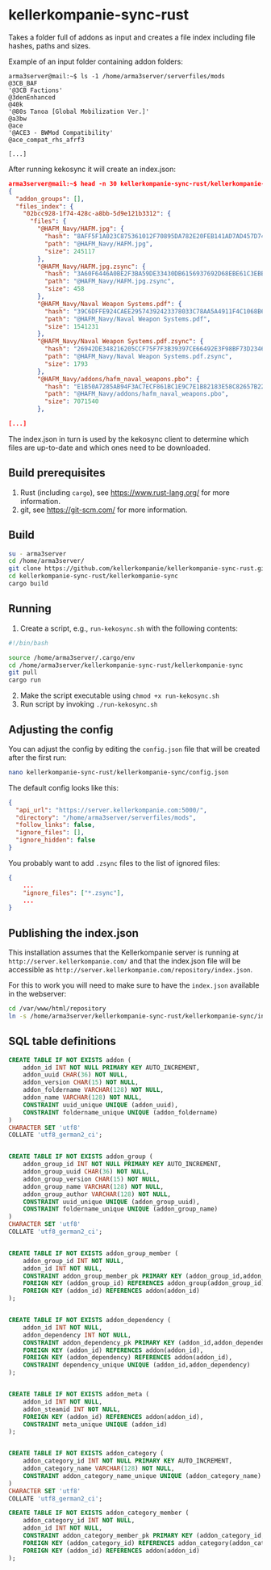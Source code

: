 # kellerkompanie-sync-rust
Takes a folder full of addons as input and creates a file index including file hashes, paths and sizes.

Example of an input folder containing addon folders:
```
arma3server@mail:~$ ls -1 /home/arma3server/serverfiles/mods
@3CB_BAF
'@3CB Factions'
@3denEnhanced
@40k
'@80s Tanoa [Global Mobilization Ver.]'
@a3bw
@ace
'@ACE3 - BWMod Compatibility'
@ace_compat_rhs_afrf3

[...]
```

After running kekosync it will create an index.json:
```json
arma3server@mail:~$ head -n 30 kellerkompanie-sync-rust/kellerkompanie-sync/index.json
{
  "addon_groups": [],
  "files_index": {
    "02bcc928-1f74-428c-a8bb-5d9e121b3312": {
      "files": {
        "@HAFM_Navy/HAFM.jpg": {
          "hash": "8AFF5F1A023C875361012F70895DA782E20FEB141AD7AD457D7423C1C33A9341",
          "path": "@HAFM_Navy/HAFM.jpg",
          "size": 245117
        },
        "@HAFM_Navy/HAFM.jpg.zsync": {
          "hash": "3A60F6446A0BE2F3BA59DE33430DB6156937692D68EBE61C3EBB4AB5B1ACF24D",
          "path": "@HAFM_Navy/HAFM.jpg.zsync",
          "size": 458
        },
        "@HAFM_Navy/Naval Weapon Systems.pdf": {
          "hash": "39C6DFFE924CAEE29574392423378033C78AA5A4911F4C1068B6DB9EB6FBC2C5",
          "path": "@HAFM_Navy/Naval Weapon Systems.pdf",
          "size": 1541231
        },
        "@HAFM_Navy/Naval Weapon Systems.pdf.zsync": {
          "hash": "26942DE348216205CCF75F7F3B39397CE66492E3F98BF73D234618AC0CE9D2F5",
          "path": "@HAFM_Navy/Naval Weapon Systems.pdf.zsync",
          "size": 1793
        },
        "@HAFM_Navy/addons/hafm_naval_weapons.pbo": {
          "hash": "E1B50A7285AB94F3AC7ECF861BC1E9C7E1B82183E58C82657B22A4912B14FAE0",
          "path": "@HAFM_Navy/addons/hafm_naval_weapons.pbo",
          "size": 7071540
        },

[...]
```

The index.json in turn is used by the kekosync client to determine which files are up-to-date and which ones need to be downloaded.


## Build prerequisites
1. Rust (including `cargo`), see https://www.rust-lang.org/ for more information.
2. git, see https://git-scm.com/ for more information.


## Build
```bash
su - arma3server
cd /home/arma3server/
git clone https://github.com/kellerkompanie/kellerkompanie-sync-rust.git
cd kellerkompanie-sync-rust/kellerkompanie-sync
cargo build
```


## Running
1. Create a script, e.g., `run-kekosync.sh` with the following contents:
```bash
#!/bin/bash

source /home/arma3server/.cargo/env
cd /home/arma3server/kellerkompanie-sync-rust/kellerkompanie-sync
git pull
cargo run
```
2. Make the script executable using `chmod +x run-kekosync.sh`
3. Run script by invoking `./run-kekosync.sh`

## Adjusting the config
You can adjust the config by editing the `config.json` file that will be created after the first run:
```bash
nano kellerkompanie-sync-rust/kellerkompanie-sync/config.json
```
The default config looks like this:
```json
{
  "api_url": "https://server.kellerkompanie.com:5000/",
  "directory": "/home/arma3server/serverfiles/mods",
  "follow_links": false,
  "ignore_files": [],
  "ignore_hidden": false
}
```
You probably want to add `.zsync` files to the list of ignored files:
```json
{
    ...
    "ignore_files": ["*.zsync"],
    ...
}
```


## Publishing the index.json
This installation assumes that the Kellerkompanie server is running at `http://server.kellerkompanie.com/` and that the index.json file will be accessible as `http://server.kellerkompanie.com/repository/index.json`.

For this to work you will need to make sure to have the `index.json` available in the webserver:
```bash
cd /var/www/html/repository
ln -s /home/arma3server/kellerkompanie-sync-rust/kellerkompanie-sync/index.json
```


## SQL table definitions
```sql
CREATE TABLE IF NOT EXISTS addon (
    addon_id INT NOT NULL PRIMARY KEY AUTO_INCREMENT,
    addon_uuid CHAR(36) NOT NULL,
    addon_version CHAR(15) NOT NULL,
    addon_foldername VARCHAR(128) NOT NULL,
    addon_name VARCHAR(128) NOT NULL,
    CONSTRAINT uuid_unique UNIQUE (addon_uuid),
    CONSTRAINT foldername_unique UNIQUE (addon_foldername)
)
CHARACTER SET 'utf8'
COLLATE 'utf8_german2_ci';


CREATE TABLE IF NOT EXISTS addon_group (
    addon_group_id INT NOT NULL PRIMARY KEY AUTO_INCREMENT,
    addon_group_uuid CHAR(36) NOT NULL,
    addon_group_version CHAR(15) NOT NULL,
    addon_group_name VARCHAR(128) NOT NULL,
    addon_group_author VARCHAR(128) NOT NULL,
    CONSTRAINT uuid_unique UNIQUE (addon_group_uuid),
    CONSTRAINT foldername_unique UNIQUE (addon_group_name)
)
CHARACTER SET 'utf8'
COLLATE 'utf8_german2_ci';


CREATE TABLE IF NOT EXISTS addon_group_member (
    addon_group_id INT NOT NULL,
    addon_id INT NOT NULL,
    CONSTRAINT addon_group_member_pk PRIMARY KEY (addon_group_id,addon_id),
    FOREIGN KEY (addon_group_id) REFERENCES addon_group(addon_group_id),
    FOREIGN KEY (addon_id) REFERENCES addon(addon_id)
);


CREATE TABLE IF NOT EXISTS addon_dependency (
    addon_id INT NOT NULL,
    addon_dependency INT NOT NULL,
    CONSTRAINT addon_dependency_pk PRIMARY KEY (addon_id,addon_dependency),
    FOREIGN KEY (addon_id) REFERENCES addon(addon_id),
    FOREIGN KEY (addon_dependency) REFERENCES addon(addon_id),
    CONSTRAINT dependency_unique UNIQUE (addon_id,addon_dependency)
);


CREATE TABLE IF NOT EXISTS addon_meta (
    addon_id INT NOT NULL,
    addon_steamid INT NOT NULL,
    FOREIGN KEY (addon_id) REFERENCES addon(addon_id),
    CONSTRAINT meta_unique UNIQUE (addon_id)
);


CREATE TABLE IF NOT EXISTS addon_category (
    addon_category_id INT NOT NULL PRIMARY KEY AUTO_INCREMENT,
    addon_category_name VARCHAR(128) NOT NULL,
    CONSTRAINT addon_category_name_unique UNIQUE (addon_category_name)
)
CHARACTER SET 'utf8'
COLLATE 'utf8_german2_ci';

CREATE TABLE IF NOT EXISTS addon_category_member (
    addon_category_id INT NOT NULL,
    addon_id INT NOT NULL,
    CONSTRAINT addon_category_member_pk PRIMARY KEY (addon_category_id,addon_id),
    FOREIGN KEY (addon_category_id) REFERENCES addon_category(addon_category_id),
    FOREIGN KEY (addon_id) REFERENCES addon(addon_id)
);
```

